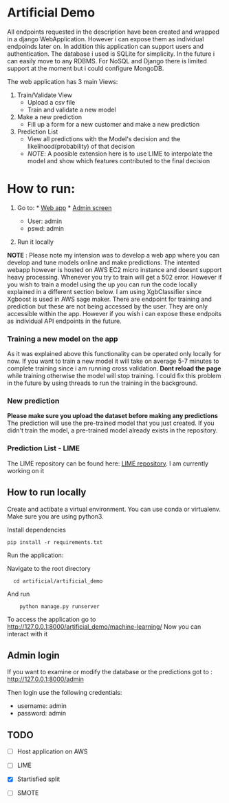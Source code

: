 # Artificial Demo

All endpoints requested in the description have been created and wrapped in a django WebApplication. However i can expose them as individual endpoinds later on. In addition this application can support users and authentication. The database i used is SQLite for simplicity. In the future i can easily move to any RDBMS. For NoSQL and Django there is limited support at the moment but i could configure MongoDB.

The web application has 3 main Views:
  1. Train/Validate View
     * Upload a csv file
     * Train and validate a new model
  2. Make a new prediction
     * Fill up a form for a new customer and make a new prediction 
  3. Prediction List
     * View all predictions with the Model's decision and the likelihood(probability) of that decision
     * *NOTE*: A poosible extension here is to use LIME to interpolate the model and show which features contributed to the final decision

# How to run:
  1. Go to: 
    * [Web app](http://35.178.199.179/artificial_demo/machine-learning/)
    * [Admin screen ](http://35.178.199.179/admin)
      * User: admin
      * pswd: admin
      
  2. Run it locally
 
**NOTE** : Please note my intension was to develop a web app where you can develop and tune models online and make predictions. The intented webapp however is hosted on AWS EC2 micro instance and doesnt support heavy processing. Whenever you try to train will get a 502 error. However if you wish to train a model using the up you can run the code locally explained in a different section below.
I am using XgbClassifier since Xgboost is used in AWS sage maker. There are endpoint for training and prediction but these are not being accessed by the user. They are only accessible within the app. However if you wish i can expose these endpoits as individual API endpoints in the future.

### Training a new model on the app
As it was explained above this functionality can be operated only locally for now. If you want to train a new model it will take on average 5-7 minutes to complete training since i am running cross validation. **Dont reload the page** while training otherwise the model will stop training. I could fix this problem in the future by using threads to run the training in the background.

### New prediction
**Please make sure you upload the dataset before making any predictions**
The prediction will use the pre-trained model that you just created. If you didn't train the model, a pre-trained model already exists in the repository.

### Prediction List - LIME
The LIME repository can be found here: [LIME repository](https://github.com/marcotcr/lime). I am currently working on it


## How to run locally

Create and actibate a virtual environment. You can use conda or virtualenv. Make sure you are using python3.
    
Install dependencies

    pip install -r requirements.txt
    
Run the application:

  Navigate to the root directory
  
      cd artificial/artificial_demo
      
  And run 
  
        python manage.py runserver

To access the application go to http://127.0.0.1:8000/artificial_demo/machine-learning/
Now you can interact with it

## Admin login
If you want to examine or modify the database or the predictions got to : http://127.0.0.1:8000/admin

Then login use the following credentials:
  * username: admin
  * password: admin

## TODO
- [ ] Host application on AWS
- [ ] LIME
- [X] Startisfied split
- [ ] SMOTE


